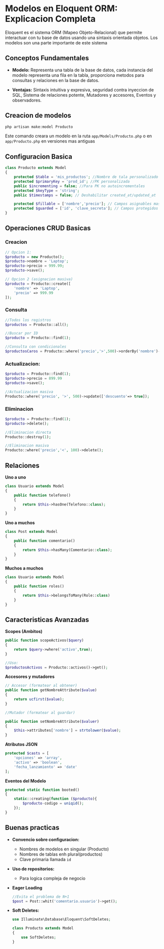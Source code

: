 # Modelos en Eloquent ORM: Explicacion Completa

Eloquent es el sistema ORM (Mapeo Objeto-Relacional) que permite interactuar con tu base de datos usando una sintaxis orientada objetos. Los modelos son una parte importante de este sistema

## Conceptos Fundamentales

- **Modelo:** Representa una tabla de la base de datos, cada instancia del modelo representa una fila en la tabla, proporciona metodos para consultas y relaciones en la base de datos.

- **Ventajas:** Sintaxis intuitiva y expresiva, seguridad contra inyeccion de SQL, Sistema de relaciones potente, Mutadores y accesores, Eventos y observadores.

## Creacion de modelos

```bash
php artisan make:model Producto
```

Este comando creara un modelo en la ruta `app/Models/Producto.php` o en `app/Producto.php` en versiones mas antiguas

## Configuracion Basica

```php
class Producto extends Model
{
    protected $table = 'mis_productos'; //Nombre de tala personalizado
    protected $primaryKey = 'prod_id'; //PK personalizada
    public $incrementing = false; //Para PK no autoincrementales
    protected $keyType = 'string';
    public $timestamps = false; // Deshabilitar created_at/updated_at

    protected $fillable = ['nombre','precio']; // Campos asignables masivamente
    protected $guarded = ['id', 'clave_secreta']; // Campos protegidos
}
```

## Operaciones CRUD Basicas

### Creacion

```php
// Opcion 1:
$producto = new Producto();
$producto->nombre = 'Laptop';
$producto->precio = 999.99;
$producto->save();

// Opcion 2 (asignacion masiva)
$producto = Producto::create([
    'nombre' => 'Laptop',
    'precio' => 999.99
]);
```

### Consulta

```php
//Todos los registros 
$productos = Producto::all();

//Buscar por ID
$producto = Producto::find(1);

//Consulta con condicionales
$productosCaros = Producto::where('precio','>',500)->orderBy('nombre')->get();
```

### Actualizacion: 

```php
$producto = Producto::find(1);
$producto->precio = 899.99
$producto->save();

//Actualizacion masiva
Producto::where('precio', '>', 500)->update(['descuento'=> true]);
```

### Eliminacion 

```php
$producto = Producto::find(1);
$producto->delete();

//Eliminacion directa
Producto::destroy(1);

//Eliminacion masiva
Producto::where('precio','<', 100)->delete();
```

## Relaciones

**Uno a uno**

```php
class Usuario extends Model
{
    public function telefono()
    {
        return $this->hasOne(Telefono::class);
    }
}
```

**Uno a muchos**

```php
class Post extends Model
{
    public function comentario()
    {
        return $this->hasMany(Comentario::class);
    }
}
```

**Muchos a muchos**

```php
class Usuario extends Model
{
    public function roles()
    {
        return $this->belongsToMany(Role::class)
    }
}
```

## Caracteristicas Avanzadas

**Scopes (Ambitos)**

```php
public function scopeActivos($query)
{
    return $query->where('activo',true);
}

//Uso:
$productosActivos = Producto::activos()->get();
```

**Accesores y mutadores**

```php
// Accesor (formatear al obtener)
public function getNombreAttribute($value)
{
    return ucfirst($value);
}

//Mutador (formatear al guardar)

public function setNombreAttribute($valuer)
{
    $this->attributes['nombre'] = strtolower($value);
}
```

**Atributos JSON**

```php
protected $casts = [
    'opciones' => 'array',
    'activo' => 'boolean',
    'fecha_lanzamiento' => 'date'
];
```

**Eventos del Modelo**

```php
protected static function booted()
{
    static::creating(function ($producto){
        $producto-codigo = uniqid();
    });
}
```

## Buenas practicas

- **Convencio sobre configuracion:** 
    - Nombres de modelos en singular (Producto)
    - Nombres de tablas enh plural(productos)
    - Clave primaria llamada `id`

- **Uso de repositorios:**
    - Para logica compleja de negocio 

- **Eager Loading**
    ```php
    //Evita el problema de N+1
    $post = Post::whit('comentario.usuario')->get();
    ```

- **Soft Deletes:**
    ```php
    use Illuminate\Database\Eloquent\SoftDeletes;

    class Producto extends Model
    {
        use SoftDeletes;
    }
    ```
